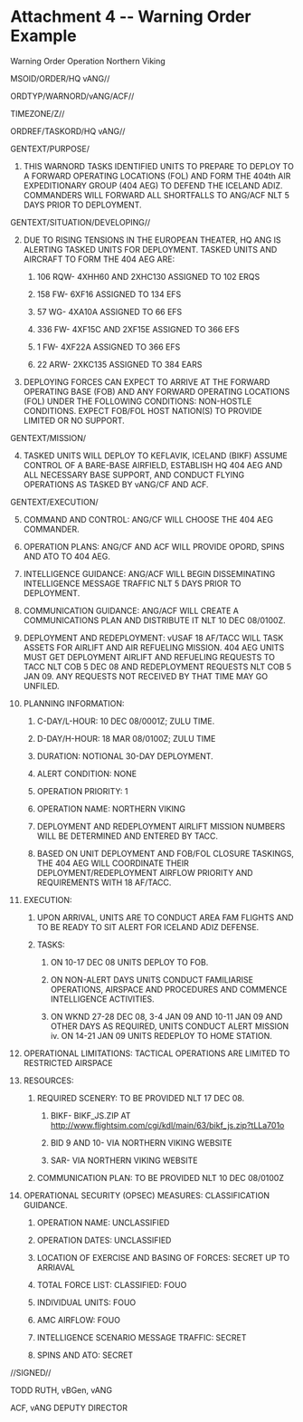# Attachment 4 -- Warning Order Example

Warning Order Operation Northern Viking

MSOID/ORDER/HQ vANG//

ORDTYP/WARNORD/vANG/ACF//

TIMEZONE/Z//

ORDREF/TASKORD/HQ vANG//

GENTEXT/PURPOSE/

1. THIS WARNORD TASKS IDENTIFIED UNITS TO PREPARE TO DEPLOY TO A FORWARD OPERATING LOCATIONS (FOL) AND FORM THE 404th AIR EXPEDITIONARY GROUP (404 AEG) TO DEFEND THE ICELAND ADIZ. COMMANDERS WILL FORWARD ALL SHORTFALLS TO ANG/ACF NLT 5 DAYS PRIOR TO DEPLOYMENT.

GENTEXT/SITUATION/DEVELOPING//

2. DUE TO RISING TENSIONS IN THE EUROPEAN THEATER, HQ ANG IS ALERTING TASKED UNITS FOR DEPLOYMENT. TASKED UNITS AND AIRCRAFT TO FORM THE 404 AEG ARE:

    1. 106 RQW- 4XHH60 AND 2XHC130 ASSIGNED TO 102 ERQS

    2. 158 FW- 6XF16 ASSIGNED TO 134 EFS

    3. 57 WG- 4XA10A ASSIGNED TO 66 EFS

    4. 336 FW- 4XF15C AND 2XF15E ASSIGNED TO 366 EFS

    5. 1 FW- 4XF22A ASSIGNED TO 366 EFS

    6. 22 ARW- 2XKC135 ASSIGNED TO 384 EARS

3. DEPLOYING FORCES CAN EXPECT TO ARRIVE AT THE FORWARD OPERATING BASE (FOB) AND ANY FORWARD OPERATING LOCATIONS (FOL) UNDER THE FOLLOWING CONDITIONS: NON-HOSTLE CONDITIONS. EXPECT FOB/FOL HOST NATION(S) TO PROVIDE LIMITED OR NO SUPPORT.

GENTEXT/MISSION/

4. TASKED UNITS WILL DEPLOY TO KEFLAVIK, ICELAND (BIKF) ASSUME CONTROL OF A BARE-BASE AIRFIELD, ESTABLISH HQ 404 AEG AND ALL NECESSARY BASE SUPPORT, AND CONDUCT FLYING OPERATIONS AS TASKED BY vANG/CF AND ACF.

GENTEXT/EXECUTION/

5. COMMAND AND CONTROL: ANG/CF WILL CHOOSE THE 404 AEG COMMANDER.

6. OPERATION PLANS: ANG/CF AND ACF WILL PROVIDE OPORD, SPINS AND ATO TO 404 AEG.

7. INTELLIGENCE GUIDANCE: ANG/ACF WILL BEGIN DISSEMINATING INTELLIGENCE MESSAGE TRAFFIC NLT 5 DAYS PRIOR TO DEPLOYMENT.

8. COMMUNICATION GUIDANCE: ANG/ACF WILL CREATE A COMMUNICATIONS PLAN AND DISTRIBUTE IT NLT 10 DEC 08/0100Z.

9. DEPLOYMENT AND REDEPLOYMENT: vUSAF 18 AF/TACC WILL TASK ASSETS FOR AIRLIFT AND AIR REFUELING MISSION. 404 AEG UNITS MUST GET DEPLOYMENT AIRLIFT AND REFUELING REQUESTS TO TACC NLT COB 5 DEC 08 AND REDEPLOYMENT REQUESTS NLT COB 5 JAN 09. ANY REQUESTS NOT RECEIVED BY THAT TIME MAY GO UNFILED.

10. PLANNING INFORMATION:

    1. C-DAY/L-HOUR: 10 DEC 08/0001Z; ZULU TIME.

    2. D-DAY/H-HOUR: 18 MAR 08/0100Z; ZULU TIME

    3. DURATION: NOTIONAL 30-DAY DEPLOYMENT.

    4. ALERT CONDITION: NONE

    5. OPERATION PRIORITY: 1

    6. OPERATION NAME: NORTHERN VIKING

    7. DEPLOYMENT AND REDEPLOYMENT AIRLIFT MISSION NUMBERS WILL BE DETERMINED AND ENTERED BY TACC.

    8. BASED ON UNIT DEPLOYMENT AND FOB/FOL CLOSURE TASKINGS, THE 404 AEG WILL COORDINATE THEIR DEPLOYMENT/REDEPLOYMENT AIRFLOW PRIORITY AND REQUIREMENTS WITH 18 AF/TACC.

11. EXECUTION:

    1. UPON ARRIVAL, UNITS ARE TO CONDUCT AREA FAM FLIGHTS AND TO BE READY TO SIT ALERT FOR ICELAND ADIZ DEFENSE.

    2. TASKS:

        1. ON 10-17 DEC 08 UNITS DEPLOY TO FOB.

        2. ON NON-ALERT DAYS UNITS CONDUCT FAMILIARISE OPERATIONS, AIRSPACE AND PROCEDURES AND COMMENCE INTELLIGENCE ACTIVITIES.

        3. ON WKND 27-28 DEC 08, 3-4 JAN 09 AND 10-11 JAN 09 AND OTHER DAYS AS REQUIRED, UNITS CONDUCT ALERT MISSION iv. ON 14-21 JAN 09 UNITS REDEPLOY TO HOME STATION.

12. OPERATIONAL LIMITATIONS: TACTICAL OPERATIONS ARE LIMITED TO RESTRICTED AIRSPACE

13. RESOURCES:

    1. REQUIRED SCENERY: TO BE PROVIDED NLT 17 DEC 08.

        1. BIKF- BIKF_JS.ZIP AT http://www.flightsim.com/cgi/kdl/main/63/bikf_js.zip?tLLa701o

        2. BID 9 AND 10- VIA NORTHERN VIKING WEBSITE

        3. SAR- VIA NORTHERN VIKING WEBSITE

    2. COMMUNICATION PLAN: TO BE PROVIDED NLT 10 DEC 08/0100Z

14. OPERATIONAL SECURITY (OPSEC) MEASURES: CLASSIFICATION GUIDANCE.

    1. OPERATION NAME: UNCLASSIFIED

    2. OPERATION DATES: UNCLASSIFIED

    3. LOCATION OF EXERCISE AND BASING OF FORCES: SECRET UP TO ARRIAVAL

    4. TOTAL FORCE LIST: CLASSIFIED: FOUO

    5. INDIVIDUAL UNITS: FOUO

    6. AMC AIRFLOW: FOUO

    7. INTELLIGENCE SCENARIO MESSAGE TRAFFIC: SECRET

    8. SPINS AND ATO: SECRET

//SIGNED//

TODD RUTH, vBGen, vANG

ACF, vANG DEPUTY DIRECTOR

